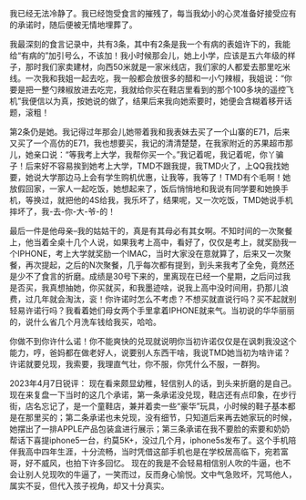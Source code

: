 我已经无法冷静了。我已经饱受食言的摧残了，每当我幼小的心灵准备好接受应有的承诺时，随后便被无情地埋葬了。

我最深刻的食言记录中，共有3条，其中有2条是我一个有病的表姐许下的，我能给“有病的”加引号么，不该加！我小时候那会儿，她上小学，应该是五六年级的样子，那时我们家卖建材，向西50米就是一家米线店，我们家的人都爱去那里吃米线。一次我和我姐一起去吃，我一般都会放很多的醋和一小勺辣椒，我姐说：“你要是把一整勺辣椒放进去吃完，我就给你买在鞋店里看到的那个100多块的遥控飞机”我便信以为真，按她说的做了，结果后来我向她索要时，她便会含糊着移开话题，滚粗！

第2条仍是她。我记得过年那会儿她带着我和我表妹去买了一个山寨的E71，后来又买了一个高仿的E71，我也想要买，我记的清清楚楚，在我家附近的苏果超市那儿，她亲口说：“等我考上大学，我帮你买一个。”我记着呢，我记着呢，你丫骗子！后来好不容易挨到她考上大学，TMD不跟我提，我TMD火了，上QQ我找她要，她说大学那边马上会有学生购机优惠，让我等，我等了！TMD有个毛啊！她放假回家，一家人一起吃饭，她想起来了，饭后悄悄地和我说有同学要和她换手机，等换过，就把他的4S给我，我乐坏了，结果呢，又一次吃饭，TMD她说手机摔坏了，我-去-你-大-爷-的！

最后一件是他母亲–我的姑姑干的，真是有其母必有其女啊。不知时间的一次聚餐上，他当着全桌十几个人说，如果我考上高中，看好了，仅仅是考上，就奖励我一个IPHONE，考上大学就奖励一个IMAC，当时大家没在意就算了，后来又一次聚餐，再次提起，之后的N次聚餐，几乎每次都有提到，到头来我考了全免，竟然还是少不了食言的折磨。成绩是30号下来的，里离现在已经一个星期，之后问过我是否买，我真想抽她，你买就买，和我墨迹啥，说我上高中没时间用，扔那儿浪费，过几年就会淘汰，衮！你许诺时怎么不考虑？不想买就直说行吗？买不起就别轻易许诺行吗？我看着她们母女两个手里拿着IPHONE就来气。当初说的华华丽丽的，说什么省几个月洗车钱给我买，哈哈。

你做不到你许什么诺！你不能爽快的兑现就说明你当初许诺仅仅是在讽刺我没这个能力，哼，爸妈都在做老好人，说要别人东西干啥，我说TMD她当初为啥许诺？许诺就要兑现，我索要，我理直气壮，你不服，你凭什么不服，一群狗。

2023年4月7日锐评： 现在看来颇显幼稚，轻信别人的话，到头来折磨的是自己。现在来复盘一下当时的这几个承诺，第一条承诺没兑现，鞋店还有点印象，在步行街，店名忘记了，是一个童鞋店，兼并着卖一些“豪华”玩具，小时候的鞋子基本都是在那里买的；第二条承诺也未兑现，没有细节，只知道后来再去她家玩的时候，她摆出了一排APPLE产品包装盒进行展示；第三条承诺在我不要脸的索要和奶奶帮话下喜提iphone5一台，约莫5K+，没过几个月，iphone5s发布了。这个手机陪伴我高中四年生涯，十分流畅，当时凭借这部手机也是在学校居高临下，宛若富哥，好不威风，也拍下许多回忆。 现在的我是不会轻易相信别人吹的牛逼，也不会让别人兑现吹的牛逼了，一笑而过，反而身心愉悦。文中气急败坏，咒骂他人，属实不妥，但代入孩子视角，却又十分真实。
<!-- ##{"timestamp":1373212800}## -->